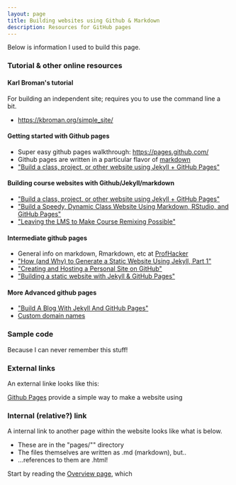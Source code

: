 ```yaml
---
layout: page
title: Building websites using Github & Markdown
description: Resources for GitHub pages
---
```


Below is information I used to build this page.

### Tutorial &  other online resources

#### Karl Broman's tutorial
For building an independent site; requires you to use the command line a bit.
* https://kbroman.org/simple_site/

#### Getting started with Github pages
* Super easy github pages walkthrough: https://pages.github.com/
* Github pages are written in a particular flavor of [markdown](https://guides.github.com/features/mastering-markdown/)
* ["Build a class, project, or other website using Jekyll + GitHub Pages"](https://www.chronicle.com/blogs/profhacker/build-a-class-project-or-other-website-using-jekyll-github-pages/64713)

#### Building course websites with Github/Jekyll/markdown
* ["Build a class, project, or other website using Jekyll + GitHub Pages"](https://www.chronicle.com/blogs/profhacker/build-a-class-project-or-other-website-using-jekyll-github-pages/64713)
* ["Build a Speedy, Dynamic Class Website Using Markdown, RStudio, and GitHub Pages"](https://www.chronicle.com/blogs/profhacker/build-a-speedy-dynamic-class-website-using-markdown-rstudio-and-github-pages/64576)
* ["Leaving the LMS to Make Course Remixing Possible"](https://www.chronicle.com/blogs/profhacker/leaving-the-lms-to-make-course-remixing-possible/62180)


#### Intermediate github pages
* General info on markdown, Rmarkdown, etc at [ProfHacker](https://www.chronicle.com/blogs/profhacker/tag/markdown)
* ["How (and Why) to Generate a Static Website Using Jekyll, Part 1"](https://www.chronicle.com/blogs/profhacker/jekyll1/60913)
* ["Creating and Hosting a Personal Site on GitHub"](http://jmcglone.com/guides/github-pages/)
* ["Building a static website with Jekyll & GitHub Pages"](https://programminghistorian.org/en/lessons/building-static-sites-with-jekyll-github-pages)

#### More Advanced github pages
* ["Build A Blog With Jekyll And GitHub Pages"](https://www.smashingmagazine.com/2014/08/build-blog-jekyll-github-pages/)
* [Custom domain names](https://help.github.com/articles/using-a-custom-domain-with-github-pages/)



### Sample code

Because I can never remember this stuff!

### External links

An external linke looks like this:

[Github Pages](https://pages.github.com) provide a simple way to make a
website using


### Internal (relative?) link
A internal link to another page within the website looks like what is below.

* These are in the "pages/"" directory
* The files themselves are written as .md (markdown), but..
* ...references to them are .html!

Start by reading the [Overview page](pages/overview.html), which



